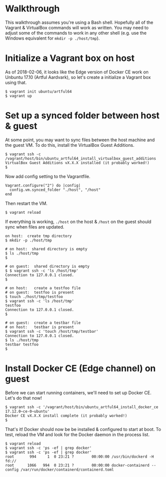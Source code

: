# Walkthrough

This walkthrough assumes you're using a Bash shell.  Hopefully all of the Vagrant & VirtualBox commands will work as written.  You may need to adjust some of the commands to work in any other shell (e.g. use the Windows equivalent for `mkdir -p ./host/tmp`).

# Initialize a Vagrant box on host

As of 2018-02-06, it looks like the Edge version of Docker CE work on Unbuntu 17.10 (Artful Aardvark), so let's create a initialize a Vagrant box using that.

    $ vagrant init ubuntu/artful64
    $ vagrant up

# Set up a synced folder between host & guest

At some point, you may want to sync files between the host machine and the guest VM.  To do this, install the VirtualBox Guest Additions.

    $ vagrant ssh -c /vagrant/host/bin/ubuntu_artful64_install_virtualbox_guest_additions
    VirtualBox Guest Additions vX.X.X installed (it probably worked!)
    $

Now add config setting to the Vagrantfile.

    Vagrant.configure("2") do |config|
      config.vm.synced_folder "./host", "/host"
    end

Then restart the VM.

    $ vagrant reload

If everything is working, `./host` on the host & `/host` on the guest should sync when files are updated.

    on host:  create tmp directory
    $ mkdir -p ./host/tmp

    # on host:  shared directory is empty
    $ ls ./host/tmp
    $

    # on guest:  shared directory is empty
    $ $ vagrant ssh -c 'ls /host/tmp'
    Connection to 127.0.0.1 closed.
    $

    # on host:   create a testfoo file
    # on guest:  testfoo is present
    $ touch ./host/tmp/testfoo
    $ vagrant ssh -c 'ls /host/tmp'
    testfoo
    Connection to 127.0.0.1 closed.
    $

    # on guest:  create a testbar file
    # on host:   testbar is present
    $ vagrant ssh -c 'touch /host/tmp/testbar'
    Connection to 127.0.0.1 closed.
    $ ls ./host/tmp
    testbar	testfoo
    $

# Install Docker CE (Edge channel) on guest

Before we can start running containers, we'll need to set up Docker CE.  Let's do that now!

    $ vagrant ssh -c '/vagrant/host/bin/ubuntu_artful64_install_docker_ce 17.12.0~ce-0~ubuntu'
    Docker CE vX.X.X install complete (it probably worked!)
    $

That's it!  Docker should now be be installed & configured to start at boot.  To test, reload the VM and look for the Docker daemon in the process list.

    $ vagrant reload
    $ vagrant ssh -c 'ps -ef | grep docker'
    $ vagrant ssh -c 'ps -ef | grep docker'
    root       994     1  0 23:21 ?        00:00:00 /usr/bin/dockerd -H fd://
    root      1066   994  0 23:21 ?        00:00:00 docker-containerd --config /var/run/docker/containerd/containerd.toml
